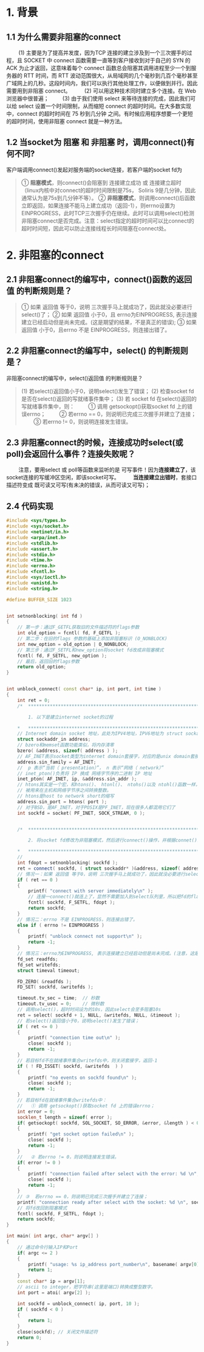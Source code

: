 # 1. 背景
## 1.1 为什么需要非阻塞的connect
&emsp;&emsp; (1) 主要是为了提高并发度，因为TCP 连接的建立涉及到一个三次握手的过程，且 SOCKET 中 connect 函数需要一直等到客户接收到对于自己的 SYN 的 ACK 为止才返回，这意味着每个 connect 函数总会阻塞其调用进程至少一个到服务器的 RTT 时间，而 RTT 波动范围很大，从局域网的几个毫秒到几百个毫秒甚至广域网上的几秒。这段时间内，我们可以执行其他处理工作，以便做到并行。因此需要用到非阻塞 connect。
&emsp;&emsp; (2) 可以用这种技术同时建立多个连接。在 Web 浏览器中很普遍； 
&emsp;&emsp; (3) 由于我们使用 select 来等待连接的完成，因此我们可以给 select 设置一个时间限制，从而缩短 connect 的超时时间。在大多数实现中，connect 的超时时间在  75 秒到几分钟 之间。有时候应用程序想要一个更短的超时时间，使用非阻塞 connect 就是一种方法。 

## 1.2 当socket为 阻塞 和 非阻塞 时，调用connect()有何不同?
客户端调用connect()发起对服务端的socket连接，若客户端的socket fd为
> ① **阻塞模式**，则connect()会阻塞到 连接建立成功 或 连接建立超时（linux内核中对connect的超时时间限制是75s， Soliris 9是几分钟，因此通常认为是75s到几分钟不等）。
> ② **非阻塞模式**，则调用connect()后函数立即返回，如果连接不能马上建立成功（返回-1），则errno设置为EINPROGRESS，此时TCP三次握手仍在继续。此时可以调用select()检测非阻塞connect是否完成。注意：select指定的超时时间可以比connect的超时时间短，因此可以防止连接线程长时间阻塞在connect处。
> 



# 2. 非阻塞的connect
## 2.1 非阻塞connect的编写中，connect()函数的返回值 的判断规则是？
> ① 如果 返回值 等于0，说明 三次握手马上就成功了，因此就没必要进行select()了；
> ② 如果 返回值 小于0，且 errno为EINPROGRESS, 表示连接建立已经启动但是尚未完成。(这是期望的结果，不是真正的错误);
> ③ 如果 返回值 小于0，且errno 不是 EINPROGRESS，则连接出错了。
>

## 2.2 非阻塞connect的编写中，select() 的判断规则是？
非阻塞connect的编写中，select()返回值 的判断规则是？
> (1) 若select()返回值小于0，说明select()发生了错误；
> (2) 检查socket fd 是否在select()返回的写就绪事件集中；
> (3) 若 socket fd 在select()返回的写就绪事件集中，则：
> &emsp;&emsp; ① 调用 getsockopt()获取socket fd 上的错误errno；
> &emsp;&emsp; ② 若errno == 0，则说明已完成三次握手并建立了连接；
> &emsp;&emsp; ③ 若errno != 0，则说明连接发生错误。
> 

## 2.3 非阻塞connect的时候，连接成功时select(或poll)会返回什么事件？连接失败呢？
&emsp;&emsp; 注意，要用select 或 poll等函数来监听的是 可写事件！因为**连接建立了**，该socket连接的写缓冲区空闲，即该socket可写。
&emsp;&emsp; **当连接建立出错时**，套接口描述符变成  既可读又可写(有未决的错误，从而可读又可写)； 

## 2.4 代码实现
```cpp
#include <sys/types.h>
#include <sys/socket.h>
#include <netinet/in.h>
#include <arpa/inet.h>
#include <stdlib.h>
#include <assert.h>
#include <stdio.h>
#include <time.h>
#include <errno.h>
#include <fcntl.h>
#include <sys/ioctl.h>
#include <unistd.h>
#include <string.h>

#define BUFFER_SIZE 1023


int setnonblocking( int fd )
{
    // 第一步：通过F_GETFL获取旧的文件描述符的flags参数
    int old_option = fcntl( fd, F_GETFL );
    // 第二步：在旧的flags 参数的基础上添加非阻塞标识 (O_NONBLOCK)
    int new_option = old_option | O_NONBLOCK;
    // 第三步：通过F_SETFL和new_option将socket fd改成非阻塞模式
    fcntl( fd, F_SETFL, new_option );
    // 最后，返回旧的flags参数
    return old_option;
}


int unblock_connect( const char* ip, int port, int time )
{
    int ret = 0;
    /*  ****************************************************************************************

        1. 以下是建立internet socket的过程

    *   *****************************************************************************************/    
    // Internet domain socket 地址，此处为IPV4地址，IPV6地址为 struct sockaddr_in6
    struct sockaddr_in address; 
    // bzero和memset函数功能类似，将内存清零
    bzero( &address, sizeof( address ) );
    // AF_INET表示socket类型为internet domain套接字，对应的是unix domain套接字AF_UNIX
    address.sin_family = AF_INET;
    //  p 表示“当前（ presentation）”， n 表示“网络（ network）”
    // inet_pton()负责将 IP 换成 网络字节序的二进制 IP 地址
    inet_pton( AF_INET, ip, &address.sin_addr );
    // htons其实是一个宏，和htons()、 htonl()、 ntohs()以及 ntohl()函数一样，
    // 被用来在主机和网络字节序之间转换整数。
    // htons是host to network short的缩写
    address.sin_port = htons( port );
    // 对于BSD，是AF_INET，对于POSIX是PF_INET，现在很多人都混用它们了
    int sockfd = socket( PF_INET, SOCK_STREAM, 0 );


    /*  ****************************************************************************************

        2. 将socket fd修改为非阻塞模式，然后进行connect()操作，并根据connet()的返回值进行相应的处理。

    *   *****************************************************************************************/
    // 
    int fdopt = setnonblocking( sockfd );
    ret = connect( sockfd, ( struct sockaddr* )&address, sizeof( address ) );
    // 情况一：如果 返回值 等于0，说明 三次握手马上就成功了，因此就没必要进行select()了；
    if ( ret == 0 )
    {
        printf( "connect with server immediately\n" );
        // 连接一connect()就连上了，显然不需要加入到select队列里，所以把fd的flags改为旧的模式(即阻塞)
        fcntl( sockfd, F_SETFL, fdopt );
        return sockfd;
    }
    // 情况二：errno 不是 EINPROGRESS，则连接出错了。
    else if ( errno != EINPROGRESS )
    {
        printf( "unblock connect not support\n" );
        return -1;
    }
    // 情况三：errno为EINPROGRESS, 表示连接建立已经启动但是尚未完成。(注意，这是期望的结果，不是真正的错误)
    fd_set readfds;
    fd_set writefds;
    struct timeval timeout;

    FD_ZERO( &readfds );
    FD_SET( sockfd, &writefds );

    timeout.tv_sec = time;  // 秒数
    timeout.tv_usec = 0;    // 微秒数
    // 调用select()，超时时间设为的10s，因此select会至多阻塞10s
    ret = select( sockfd + 1, NULL, &writefds, NULL, &timeout );
    // 若select()返回值小于0，说明select()发生了错误；
    if ( ret <= 0 )
    {
        printf( "connection time out\n" );
        close( sockfd );
        return -1;
    }
    // 若目标fd不在就绪事件集合writefds中，则关闭套接字，返回-1
    if ( ! FD_ISSET( sockfd, &writefds  ) )
    {
        printf( "no events on sockfd found\n" );
        close( sockfd );
        return -1;
    }
    // 若目标fd在就绪事件集合writefds中：
    //   ① 调用 getsockopt()获取socket fd 上的错误errno；
    int error = 0;
    socklen_t length = sizeof( error );
    if( getsockopt( sockfd, SOL_SOCKET, SO_ERROR, &error, &length ) < 0 )
    {
        printf( "get socket option failed\n" );
        close( sockfd );
        return -1;
    }
    //   ② 若errno != 0，则说明连接发生错误。
    if( error != 0 )
    {
        printf( "connection failed after select with the error: %d \n", error );
        close( sockfd );
        return -1;
    }
    // ③  若errno == 0，则说明已完成三次握手并建立了连接；
    printf( "connection ready after select with the socket: %d \n", sockfd );
    // 将fd改回到阻塞模式
    fcntl( sockfd, F_SETFL, fdopt );
    return sockfd;
}

int main( int argc, char* argv[] )
{
    // 通过命令行输入IP和Port
    if( argc <= 2 )
    {
        printf( "usage: %s ip_address port_number\n", basename( argv[0] ) );
        return 1;
    }
    const char* ip = argv[1];
    // ascii to integer，把字符串(这里是端口)转换成整型数字。
    int port = atoi( argv[2] ); 

    int sockfd = unblock_connect( ip, port, 10 );
    if ( sockfd < 0 )
    {
        return 1;
    }
    close(sockfd); // 关闭文件描述符
    return 0;
}
```